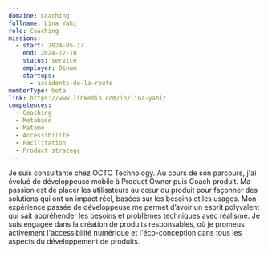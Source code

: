 ```yaml
---
domaine: Coaching
fullname: Lina Yahi
role: Coaching
missions:
  - start: 2024-05-17
    end: 2024-12-10
    status: service
    employer: Dinum
    startups:
      - accidents-de-la-route
memberType: beta
link: https://www.linkedin.com/in/lina-yahi/
competences:
  - Coaching
  - Metabase
  - Matomo
  - Accessibilité
  - Facilitation
  - Product strategy
---
```

Je suis consultante chez OCTO Technology. Au cours de son parcours, j'ai évolué de développeuse mobile à Product Owner puis Coach produit. 
Ma passion est de placer les utilisateurs au cœur du produit pour façonner des solutions qui ont un impact réel, basées sur les besoins et les usages. Mon expérience passée de développeuse me permet d’avoir un esprit polyvalent qui sait appréhender les besoins et problèmes techniques avec réalisme.
Je suis engagée dans la création de produits responsables, où je promeus activement l'accessibilité numérique et l'éco-conception dans tous les aspects du développement de produits.

